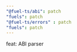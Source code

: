 ```yaml
---
"@fuel-ts/abi": patch
"fuels": patch
"@fuel-ts/errors" : patch
"fuels": patch
---
```


feat: ABI parser
